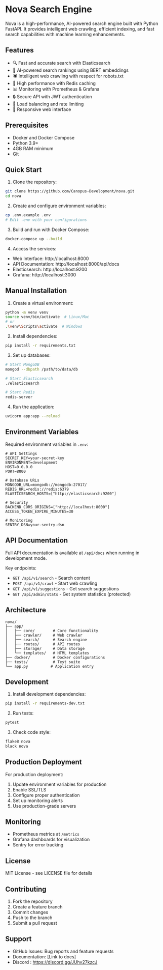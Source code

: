 # Nova Search Engine

Nova is a high-performance, AI-powered search engine built with Python FastAPI. It provides intelligent web crawling, efficient indexing, and fast search capabilities with machine learning enhancements.

## Features

- 🔍 Fast and accurate search with Elasticsearch
- 🤖 AI-powered search rankings using BERT embeddings
- 🕷️ Intelligent web crawling with respect for robots.txt
- 🚀 High performance with Redis caching
- 📊 Monitoring with Prometheus & Grafana
- 🔒 Secure API with JWT authentication
- 🎯 Load balancing and rate limiting
- 📱 Responsive web interface

## Prerequisites

- Docker and Docker Compose
- Python 3.9+
- 4GB RAM minimum
- Git

## Quick Start

1. Clone the repository:
```bash
git clone https://github.com/Canopus-Development/nova.git
cd nova
```

2. Create and configure environment variables:
```bash
cp .env.example .env
# Edit .env with your configurations
```

3. Build and run with Docker Compose:
```bash
docker-compose up --build
```

4. Access the services:
- Web Interface: http://localhost:8000
- API Documentation: http://localhost:8000/api/docs
- Elasticsearch: http://localhost:9200
- Grafana: http://localhost:3000

## Manual Installation

1. Create a virtual environment:
```bash
python -m venv venv
source venv/bin/activate  # Linux/Mac
# or
.\venv\Scripts\activate  # Windows
```

2. Install dependencies:
```bash
pip install -r requirements.txt
```

3. Set up databases:
```bash
# Start MongoDB
mongod --dbpath /path/to/data/db

# Start Elasticsearch
./elasticsearch

# Start Redis
redis-server
```

4. Run the application:
```bash
uvicorn app:app --reload
```

## Environment Variables

Required environment variables in `.env`:

```env
# API Settings
SECRET_KEY=your-secret-key
ENVIRONMENT=development
HOST=0.0.0.0
PORT=8000

# Database URLs
MONGODB_URL=mongodb://mongodb:27017/
REDIS_URL=redis://redis:6379
ELASTICSEARCH_HOSTS=["http://elasticsearch:9200"]

# Security
BACKEND_CORS_ORIGINS=["http://localhost:8000"]
ACCESS_TOKEN_EXPIRE_MINUTES=30

# Monitoring
SENTRY_DSN=your-sentry-dsn
```

## API Documentation

Full API documentation is available at `/api/docs` when running in development mode.

Key endpoints:
- `GET /api/v1/search` - Search content
- `POST /api/v1/crawl` - Start web crawling
- `GET /api/v1/suggestions` - Get search suggestions
- `GET /api/admin/stats` - Get system statistics (protected)

## Architecture

```
nova/
├── app/
│   ├── core/        # Core functionality
│   ├── crawler/     # Web crawler
│   ├── search/      # Search engine
│   ├── routes/      # API routes
│   ├── storage/     # Data storage
│   └── templates/   # HTML templates
├── docker/          # Docker configurations
├── tests/           # Test suite
└── app.py          # Application entry
```

## Development

1. Install development dependencies:
```bash
pip install -r requirements-dev.txt
```

2. Run tests:
```bash
pytest
```

3. Check code style:
```bash
flake8 nova
black nova
```

## Production Deployment

For production deployment:

1. Update environment variables for production
2. Enable SSL/TLS
3. Configure proper authentication
4. Set up monitoring alerts
5. Use production-grade servers

## Monitoring

- Prometheus metrics at `/metrics`
- Grafana dashboards for visualization
- Sentry for error tracking

## License

MIT License - see LICENSE file for details

## Contributing

1. Fork the repository
2. Create a feature branch
3. Commit changes
4. Push to the branch
5. Submit a pull request

## Support

- GitHub Issues: Bug reports and feature requests
- Documentation: [Link to docs]
- Discord : https://discord.gg/JUhv27kzcJ


